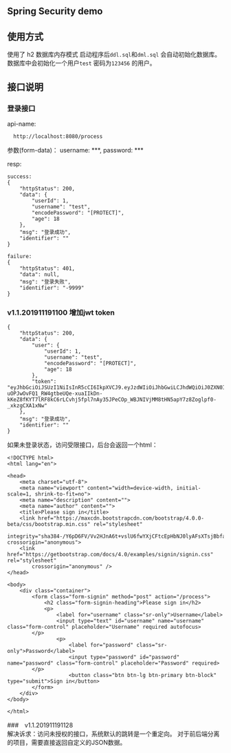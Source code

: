 ## Spring Security demo

 
 
 
## 使用方式

使用了 h2 数据库内存模式  启动程序后`ddl.sql`和`dml.sql` 会自动初始化数据库。 数据库中会初始化一个用户`test` 密码为`123456` 的用户。 

## 接口说明

### 登录接口
api-name: 
```  
  http://localhost:8080/process
```

参数(form-data)：
username: ***,
password: ***  

resp:
```  
success:
{
    "httpStatus": 200,
    "data": {
        "userId": 1,
        "username": "test",
        "encodePassword": "[PROTECT]",
        "age": 18
    },
    "msg": "登录成功",
    "identifier": ""
}

failure:
{
    "httpStatus": 401,
    "data": null,
    "msg": "登录失败",
    "identifier": "-9999"
}
```  

### v1.1.201911191100 增加jwt token
```  
{
    "httpStatus": 200,
    "data": {
        "user": {
            "userId": 1,
            "username": "test",
            "encodePassword": "[PROTECT]",
            "age": 18
        },
        "token": "eyJhbGciOiJSUzI1NiIsInR5cCI6IkpXVCJ9.eyJzdWIiOiJhbGwiLCJhdWQiOiJ0ZXN0Iiwicm9sZXMiOiJbXCJ1c2VyXCJdIiwiaXNzIjoiZmVsb3JkLmNuIiwiZXhwIjoiMjAxOS0xMi0xOSAxMTowNToyMyIsImlhdCI6IjIwMTktMTEtMTkgMTE6MDU6MjMiLCJqdGkiOiJjNzM5MjM3NC1lZWVjLTQ1M2UtODM3Mi01ZjJhOGFiMGE2ZmMifQ.LCE5eppJkq_TjLuKsnOXl3iQ4ec8_yDXuxdalCXv0PQ3_e1aQD7lWkUvK7F-uOPJwOvFQ1_RW4gtbeUQe-xuaIIkDn-kKeZ8fKYT7lRF8kC6rLCvhj5fpl7nAy35JPeCOp_WBJNIVjMM8tHN5apY7z8Zoglpf0-_xkzgCXA1xNw"
    },
    "msg": "登录成功",
    "identifier": ""
}
```  

如果未登录状态，访问受限接口，后台会返回一个html：
```  
<!DOCTYPE html>
<html lang="en">

<head>
	<meta charset="utf-8">
	<meta name="viewport" content="width=device-width, initial-scale=1, shrink-to-fit=no">
	<meta name="description" content="">
	<meta name="author" content="">
	<title>Please sign in</title>
	<link href="https://maxcdn.bootstrapcdn.com/bootstrap/4.0.0-beta/css/bootstrap.min.css" rel="stylesheet"
		integrity="sha384-/Y6pD6FV/Vv2HJnA6t+vslU6fwYXjCFtcEpHbNJ0lyAFsXTsjBbfaDjzALeQsN6M" crossorigin="anonymous">
	<link href="https://getbootstrap.com/docs/4.0/examples/signin/signin.css" rel="stylesheet"
		crossorigin="anonymous" />
</head>

<body>
	<div class="container">
		<form class="form-signin" method="post" action="/process">
			<h2 class="form-signin-heading">Please sign in</h2>
			<p>
				<label for="username" class="sr-only">Username</label>
				<input type="text" id="username" name="username" class="form-control" placeholder="Username" required autofocus>
        </p>
				<p>
					<label for="password" class="sr-only">Password</label>
					<input type="password" id="password" name="password" class="form-control" placeholder="Password" required>
        </p>
					<button class="btn btn-lg btn-primary btn-block" type="submit">Sign in</button>
		</form>
	</div>
</body>

</html>
```  


###　v1.1.201911191128  
解决诉求：访问未授权的接口，系统默认的跳转是一个重定向。
对于前后端分离的项目，需要直接返回自定义的JSON数据。










